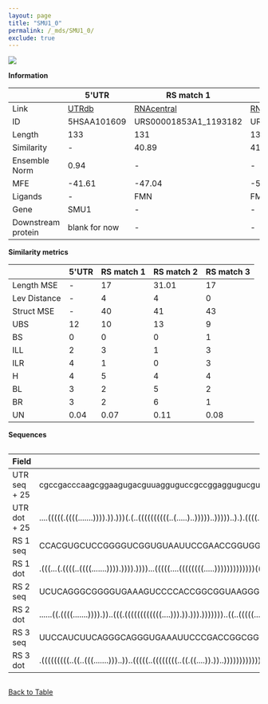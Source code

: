 ```yaml
---
layout: page
title: "SMU1_0"
permalink: /_mds/SMU1_0/
exclude: true
---
```




![](../../alns_9.28.22/aln_5HSAA101609_0.966.png?raw=true)


**Information**

| | 5'UTR       | RS match 1   | RS match 2  | RS match 3 |
| ---- | ----------- | ----------- | ----------- | ----------- |
| Link | <a href="http://utrdb.ba.itb.cnr.it/getutr/5HSAA101609/1" target="_blank" rel="noopener noreferrer">UTRdb</a>   | <a href="https://rnacentral.org/rna/URS00001853A1/1193182" target="_blank" rel="noopener noreferrer">RNAcentral</a>     |<a href="https://rnacentral.org/rna/URS0000A09F21/1703968" target="_blank" rel="noopener noreferrer">RNAcentral</a>  | <a href="https://rnacentral.org/rna/URS0000C4F608/220754" target="_blank" rel="noopener noreferrer">RNAcentral</a>   |
| ID | 5HSAA101609     | URS00001853A1_1193182     | URS0000A09F21_1703968     | URS0000C4F608_220754     |
| Length | 133     |  131    | 135   |  133    |
| Similarity | - | 40.89 | 41.96 | 43.09 |
| Ensemble Norm | 0.94 | - | - | - |
| MFE | -41.61 | -47.04 | -53.82 | -39.26 |
| Ligands | - | FMN | FMN | FMN |
| Gene | SMU1 | - | - | - |
| Downstream protein | blank for now    |    -    | -  | - |


**Similarity metrics**

| | 5'UTR       | RS match 1   | RS match 2  | RS match 3 |
| ---- | ----------- | ----------- | ----------- | ----------- |
| Length MSE | - | 17 | 31.01 | 17 |
| Lev Distance | - | 4 | 4 | 0 |
| Struct MSE | - | 40 | 41 | 43 |
| UBS| 12 | 10 | 13 | 9 |
| BS | 0 | 0 | 0 | 1 |
| ILL | 2 | 3 | 1 | 3 |
| ILR | 4 | 1 | 0 | 3 |
| H | 4 | 5 | 4 | 4 |
| BL | 3 | 2 | 5 | 2 |
| BR | 3 | 2 | 6 | 1 |
| UN | 0.04 | 0.07 | 0.11 | 0.08 |

**Sequences**


<div style="overflow-x:auto;">

<table>
<colgroup>
<col width="30%" />
<col width="70%" />
</colgroup>
<thead>
<tr class="header">
<th>Field</th>
<th>Description</th>
</tr>
</thead>
<tbody>
<tr>
<td markdown="span">UTR seq + 25 </td>
<td markdown="span"> cgccgacccaagcggaagugacguuagguguccgccggaggugucguugguguguugcgcgacuggccuugagggagagcuggggccugcucccggagagauacggcuATGTCGATCGAAATCGAATCTTCGG </td>
</tr>
<tr>
<td markdown="span">UTR dot + 25  </td>
<td markdown="span"> ....(((((.((((.......)))).)).)))(.(..((((((((((..(.....)..)))))..)))))..).).((((........))))((((((((((.((((...))))))).........)))))))
</td>
</tr>


<tr>
<td markdown="span">RS 1 seq </td>
<td markdown="span"> CCACGUGCUCCGGGGUCGGUGUAAUUCCGAACCGGUGGUGAUAGUCCACGACCCGUUGGCAGCCAGUCAGCGGUGGACCCGGUGUAAUUCCGGGACCGACGGUGAAAGUCCGGAUGGUAGGCAGCACGCAA
</td>
</tr>


<tr>
<td markdown="span">RS 1 dot </td>
<td markdown="span"> .(((...(.((((..((((.......)))).)))).))))...(((((....((((((((.....)))))))))))))((((.......)))).((((.(((.......)))..))))..((.....))..
</td>
</tr>


<tr>
<td markdown="span">RS 2 seq </td>
<td markdown="span"> UCUCAGGGCGGGGUGAAAGUCCCCACCGGCGGUAAGGGCUGCGGCCCGAGCCCGCGAGCGCCUUCCGAAGCUUUGGCCGGGGAAGGGUCAGCAGAUCCGGUGCGAUUCCGGAGCCGACGGUAUAGUCCGGAUGAA
</td>
</tr>


<tr>
<td markdown="span">RS 2 dot </td>
<td markdown="span"> ......((.((((.......)))).))..(((.((((((((((((....))).)).))).)))))))..((..(((((.......)))))))..((((((.((.((.(((.......))).)).))))))))...
</td>
</tr>


<tr>
<td markdown="span">RS 3 seq </td>
<td markdown="span"> UUCCAUCUUCAGGGCAGGGUGAAAUUCCCGACCGGCGGUAAAAGUAGAUUGAGCCCGCGAGCGAGUAGAGUUUACUUGCUGACUCCGUGAGAACCGGAGGCCGACAGUACAGUCUGGAUGGGAGAAGAUGGAG
</td>
</tr>


<tr>
<td markdown="span">RS 3 dot </td>
<td markdown="span"> .(((((((((..((..(((.......)))..))..(((((..((((((((..((.((....)).))..))))))))))))).(((((.......))))).(((.(((......)))..)))..))))))))).
</td>
</tr>

</tbody>
</table>


</div>


[Back to Table](../../display)

